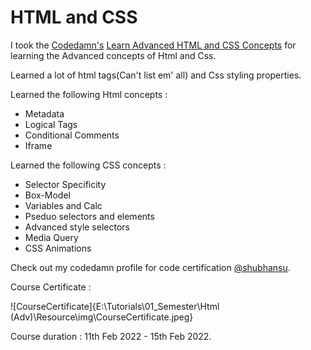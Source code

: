 # HTML and CSS   

I took the [Codedamn's](https://codedamn.com/) [Learn Advanced HTML and CSS Concepts](https://codedamn.com/learn/advanced-html-css) for learning the Advanced concepts of Html and Css.  

Learned a lot of html tags(Can't list em' all) and Css styling properties.      

Learned the following Html concepts : 
- Metadata
- Logical Tags 
- Conditional Comments
- Iframe

Learned the following CSS concepts : 
- Selector Specificity
- Box-Model 
- Variables and Calc 
- Pseduo selectors and elements 
- Advanced style selectors 
- Media Query 
- CSS Animations  

Check out my codedamn profile for code certification [@shubhansu](https://codedamn.com/user/shubhansu).   

Course Certificate :    

![CourseCertificate]{E:\Tutorials\01_Semester\Html (Adv)\Resource\img\CourseCertificate.jpeg}

Course duration : 11th Feb 2022  - 15th Feb 2022.  

